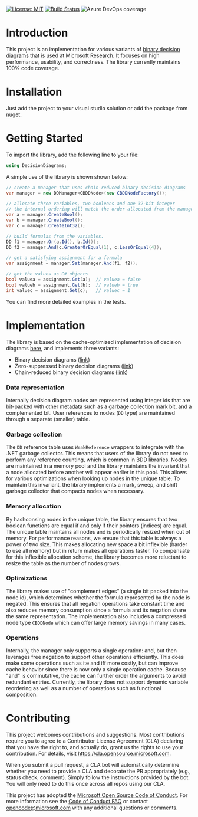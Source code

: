 [![License: MIT](https://img.shields.io/badge/License-MIT-blue.svg)](https://opensource.org/licenses/MIT)
[![Build Status](https://dev.azure.com/rybecket/DecisionDiagrams/_apis/build/status/microsoft.DecisionDiagrams?branchName=master)](https://dev.azure.com/rybecket/DecisionDiagrams/_build/latest?definitionId=1&branchName=master)
![Azure DevOps coverage](https://img.shields.io/azure-devops/coverage/rybecket/DecisionDiagrams/1)

# Introduction 
This project is an implementation for various variants of [binary decision diagrams](https://en.wikipedia.org/wiki/Binary_decision_diagram) that is used at Microsoft Research. It focuses on high performance, usability, and correctness. The library currently maintains 100% code coverage.

# Installation
Just add the project to your visual studio solution or add the package from [nuget](https://www.nuget.org/packages/DecisionDiagrams).

# Getting Started
To import the library, add the following line to your file:

```csharp
using DecisionDiagrams;
```

A simple use of the library is shown shown below:

```csharp
// create a manager that uses chain-reduced binary decision diagrams
var manager = new DDManager<CBDDNode>(new CBDDNodeFactory());

// allocate three variables, two booleans and one 32-bit integer
// the internal ordering will match the order allocated from the manager.
var a = manager.CreateBool();
var b = manager.CreateBool();
var c = manager.CreateInt32();

// build formulas from the variables.
DD f1 = manager.Or(a.Id(), b.Id());
DD f2 = manager.And(c.GreaterOrEqual(1), c.LessOrEqual(4));

// get a satisfying assignment for a formula
var assignment = manager.Sat(manager.And(f1, f2));

// get the values as C# objects
bool valuea = assignment.Get(a);  // valuea = false
bool valueb = assignment.Get(b);  // valueb = true
int valuec = assignment.Get(c);   // valuec = 1
```

You can find more detailed examples in the tests.

# Implementation
The library is based on the cache-optimized implementation of decision diagrams [here](https://research.ibm.com/haifa/projects/verification/SixthSense/papers/bdd_iwls_01.pdf), and implements three variants: 
- Binary decision diagrams ([link](https://en.wikipedia.org/wiki/Binary_decision_diagram))
- Zero-suppressed binary decision diagrams ([link](https://en.wikipedia.org/wiki/Zero-suppressed_decision_diagram))
- Chain-reduced binary decision diagrams ([link](https://link.springer.com/content/pdf/10.1007%2F978-3-319-89960-2_5.pdf))

### Data representation
Internally decision diagram nodes are represented using integer ids that are bit-packed with other metadata such as a garbage collection mark bit, and a complemented bit. User references to nodes (`DD` type) are maintained through a separate (smaller) table.

### Garbage collection
The `DD` reference table uses `WeakReference` wrappers to integrate with the .NET garbage collector. This means that users of the library do not need to perform any reference counting, which is common in BDD libraries. Nodes are maintained in a memory pool and the library maintains the invariant that a node allocated before another will appear earlier in this pool. This allows for various optimizations when looking up nodes in the unique table. To maintain this invariant, the library implements a mark, sweep, and shift garbage collector that compacts nodes when necessary. 

### Memory allocation
By hashconsing nodes in the unique table, the library ensures that two boolean functions are equal if and only if their pointers (indices) are equal. The unique table maintains all nodes and is periodically resized when out of memory. For performance reasons, we ensure that this table is always a power of two size. This makes allocating new space a bit inflexible (harder to use all memory) but in return makes all operations faster. To compensate for this inflexible allocation scheme, the library becomes more reluctant to resize the table as the number of nodes grows.

### Optimizations
The library makes use of "complement edges" (a single bit packed into the node id), which determines whether the formula represented by the node is negated. This ensures that all negation operations take constant time and also reduces memory consumption since a formula and its negation share the same representation. The implementation also includes a compressed node type `CBDDNode` which can offer large memory savings in many cases.

### Operations
Internally, the manager only supports a single operation: and, but then leverages free negation to support other operations efficiently. This does make some operations such as ite and iff more costly, but can improve cache behavior since there is now only a single operation cache. Because "and" is commutative, the cache can further order the arguments to avoid redundant entries. Currently, the library does not support dynamic variable reordering as well as a number of operations such as functional composition.

# Contributing

This project welcomes contributions and suggestions.  Most contributions require you to agree to a
Contributor License Agreement (CLA) declaring that you have the right to, and actually do, grant us
the rights to use your contribution. For details, visit https://cla.opensource.microsoft.com.

When you submit a pull request, a CLA bot will automatically determine whether you need to provide
a CLA and decorate the PR appropriately (e.g., status check, comment). Simply follow the instructions
provided by the bot. You will only need to do this once across all repos using our CLA.

This project has adopted the [Microsoft Open Source Code of Conduct](https://opensource.microsoft.com/codeofconduct/).
For more information see the [Code of Conduct FAQ](https://opensource.microsoft.com/codeofconduct/faq/) or
contact [opencode@microsoft.com](mailto:opencode@microsoft.com) with any additional questions or comments.
